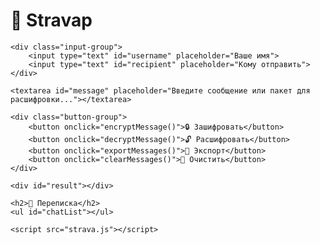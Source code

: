 <!DOCTYPE html>
<html lang="ru">
<head>
    <meta charset="UTF-8">
    <title>Strava Chat — Ilyazh Encrypt</title>
    <link rel="stylesheet" href="strava.css">
</head>
<body>
    <h1>🔐 Stravaр</h1>

    <div class="input-group">
        <input type="text" id="username" placeholder="Ваше имя">
        <input type="text" id="recipient" placeholder="Кому отправить">
    </div>

    <textarea id="message" placeholder="Введите сообщение или пакет для расшифровки..."></textarea>

    <div class="button-group">
        <button onclick="encryptMessage()">🔒 Зашифровать</button>
        <button onclick="decryptMessage()">🔓 Расшифровать</button>
        <button onclick="exportMessages()">💾 Экспорт</button>
        <button onclick="clearMessages()">🧹 Очистить</button>
    </div>

    <div id="result"></div>

    <h2>📜 Переписка</h2>
    <ul id="chatList"></ul>

    <script src="strava.js"></script>
</body>
</html>
